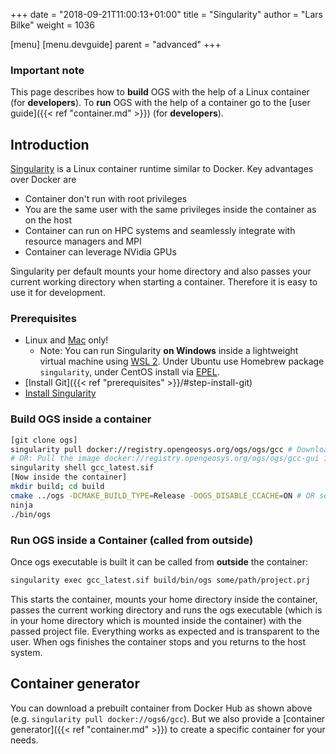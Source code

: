 +++
date = "2018-09-21T11:00:13+01:00"
title = "Singularity"
author = "Lars Bilke"
weight = 1036

[menu]
  [menu.devguide]
    parent = "advanced"
+++

<div class='note'>

### Important note

This page describes how to **build** OGS with the help of a Linux container (for **developers**). To **run** OGS with the help of a container go to the [user guide]({{< ref "container.md" >}}) (for **developers**).

</div>

## Introduction

[Singularity](https://www.sylabs.io) is a Linux container runtime similar to Docker. Key advantages over Docker are

- Container don't run with root privileges
- You are the same user with the same privileges inside the container as on the host
- Container can run on HPC systems and seamlessly integrate with resource managers and MPI
- Container can leverage NVidia GPUs

Singularity per default mounts your home directory and also passes your current working directory when starting a container. Therefore it is easy to use it for development.

### Prerequisites

- Linux and [Mac](https://sylabs.io/singularity-desktop-macos/) only!
  - Note: You can run Singularity **on Windows** inside a lightweight virtual machine using [WSL 2](https://docs.microsoft.com/en-us/windows/wsl/install-win10). Under Ubuntu use Homebrew package `singularity`, under CentOS install via [EPEL](https://sylabs.io/guides/3.0/user-guide/installation.html#install-the-centos-rhel-package-using-yum).
- [Install Git]({{< ref "prerequisites" >}}/#step-install-git)
- [Install Singularity](https://sylabs.io/guides/3.5/user-guide/quick_start.html#quick-installation-steps)

### Build OGS inside a container

```bash
[git clone ogs]
singularity pull docker://registry.opengeosys.org/ogs/ogs/gcc # Downloads the image to gcc_latest.sif
# OR: Pull the image docker://registry.opengeosys.org/ogs/ogs/gcc-gui image for compiling the Data Explorer
singularity shell gcc_latest.sif
[Now inside the container]
mkdir build; cd build
cmake ../ogs -DCMAKE_BUILD_TYPE=Release -DOGS_DISABLE_CCACHE=ON # OR set env var CCACHE_DIR
ninja
./bin/ogs
```

### Run OGS inside a Container (called from outside)

Once ogs executable is built it can be called from **outside** the container:

```bash
singularity exec gcc_latest.sif build/bin/ogs some/path/project.prj
```

This starts the container, mounts your home directory inside the container, passes the current working directory and runs the ogs executable (which is in your home directory which is mounted inside the container) with the passed project file. Everything works as expected and is transparent to the user. When ogs finishes the container stops and you returns to the host system.

## Container generator

You can download a prebuilt container from Docker Hub as shown above (e.g. `singularity pull docker://ogs6/gcc`). But we also provide a [container generator]({{< ref "container.md" >}}) to create a specific container for your needs.

